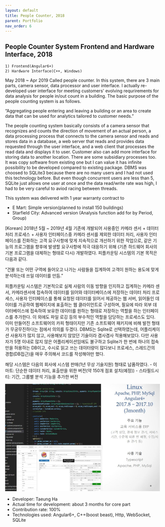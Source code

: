 ```yaml
---
layout: default
title: People Counter, 2018
parent: Portfolio
nav_order: 6
---
```



## People Counter System Frontend and Hardware Interface, 2018
    1) Frontend(Angular6+)
    2) Hardware Interface(C++, Windows)
  
May 2018 ~ Apr 2019
Called people counter. In this system, there are 3 main parts, camera sensor, data processor and user interface. I actually re-developed user interface for meeting customers' evolving requrirements for data analysis for people in/out count in a building.
The basic purpose of the people counting system is as follows.

“Aggregating people entering and leaving a building or an area to create data that can be used for analytics tailored to customer needs.”

The people counting system basically consists of a camera sensor that recognizes and counts the direction of movement of an actual person, a data processing process that connects to the camera sensor and reads and stores data in a database, a web server that reads and provides data requested through the user interface, and a web client that processes the read data and displays it to user. Customer also can add more interface for storing data to another location. There are some subsidiary processes too. 
It was copy software from existing one but I can value it has infinite possibility to be developed compared to existing package.
DBMS was choosed to SQLite3 because there are no many users and I had not used this technology before. But even though concurrent users are less than 5, SQLite just allows one user at once and the data read/write rate was high, I had to be very careful to aviod racing between threads.

This system was delivered with 1 year warranty contract to
- E Mart: Simple version(planned to install 150 buildings)
- Starfield City: Advanced version (Analysis function add for by Period, Group)

[Korean]
2018년 5월 ~ 2019년 4월
기존에 개발되어 사용중인 카메라 센서 + 데이터 처리 프로세스 + 사용자 인터페이스중 카메라 센서를 제외한 데이터 처리, 사용자 인터페이스를 진화하는 고객 요구사항에 맞게 지속적으로 개선하기 위한 작업으로, 같은 기능의 프로그램을 향후에 발생할 요구사항에 적극 대응하기 위해 (기존 하드웨어 회사의 기본 프로그램을 대체하는 형태로 다시) 개발하였다.
피플카운팅 시스템의 기본 목적은 다음과 같다.

“건물 또는 어떤 구역에 들어오고 나가는 사람들을 집계하여 고객이 원하는 용도에 맞게 분석하는데 쓰일 데이터를 만듬.”

피플카운팅 시스템은 기본적으로 실제 사람의 이동 방향을 인지하고 집계하는 카메라 센서, 카메라센서에 접속하여 데이터를 읽어와 데이터베이스에 저장하는 데이터 처리 프로세스, 사용자 인터페이스를 통해 요청된 데이터를 읽어서 제공하는 웹 서버, 읽어들인 데이터를 가공하여 웹페이지에 표출하는 웹 클라이언트로 구성하며, 필요에 따라 외부 데이터베이스에 접속하여 보유한 데이터를 원하는 형태로 저장하는 역할을 하는 인터페이스를 추가한다. 이 외에도 파일 로깅 등의 부수적인 역할을 담당하는 프로세스도 있다.
이미 만들어진 소프트웨어의 카피 형태이지만 기존 소프트웨어 패키지에 비해 발전 형태가 무궁무진하다는 점에서 의의를 두겠다.
DBMS는 Sqlite로 선택하였는데, 어플리케이션 사용자가 많지 않고, 사용해보지 않았던 기술이라 겸사겸사 적용해보았다. 다만 사용자가 5명 이내로 많지 않은 어플리케이션임에도 불구하고 Sqlite가 한 번에 하나의 접속만을 허용하는 DB이고, 수시로 읽고 쓰는 데이터량이 많다보니 프로세스, 스레드간의 경합(DB접근)을 매우 주의해서 코드를 작성해야만 했다.

해당 시스템은 다음의 회사에 시스템 판매(1년 무상 기술지원) 형태로 납품하였다.
    - 이마트: 단순한 데이터 처리, 표출만을 위한 버전(약 150개 점포 설치(예정))
    - 스타필드시티: 기간, 그룹별 분석 기능을 추가한 버전

![sample img](/assets/images/portfolio-2017-lms.jpg)

- Developer: Taeung Ha
- Actual time for development: about 3 months for core part
- Contribution rate: 100%
- Technologies used: Angular6+, C++(boost beast), Http, WebSocket, SQLite